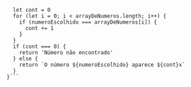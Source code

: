 ```function contaOcorrencias(arrayDeNumeros, numeroEscolhido) {
  let cont = 0
  for (let i = 0; i < arrayDeNumeros.length; i++) {
    if (numeroEscolhido === arrayDeNumeros[i]) {
      cont += 1
    }
  }
  if (cont === 0) {
    return 'Número não encontrado'
  } else {
    return `O número ${numeroEscolhido} aparece ${cont}x`
  }
}```